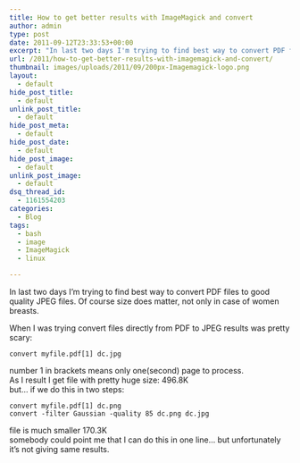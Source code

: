 ```yaml
---
title: How to get better results with ImageMagick and convert
author: admin
type: post
date: 2011-09-12T23:33:53+00:00
excerpt: "In last two days I'm trying to find best way to convert PDF files to good quality JPEG files. Of course size does matter, not only in case of women breasts."
url: /2011/how-to-get-better-results-with-imagemagick-and-convert/
thumbnail: images/uploads/2011/09/200px-Imagemagick-logo.png
layout:
  - default
hide_post_title:
  - default
unlink_post_title:
  - default
hide_post_meta:
  - default
hide_post_date:
  - default
hide_post_image:
  - default
unlink_post_image:
  - default
dsq_thread_id:
  - 1161554203
categories:
  - Blog
tags:
  - bash
  - image
  - ImageMagick
  - linux

---
```

In last two days I&#8217;m trying to find best way to convert PDF files to good quality JPEG files. Of course size does matter, not only in case of women breasts.

When I was trying convert files directly from PDF to JPEG results was pretty scary:

`convert myfile.pdf[1] dc.jpg`

number 1 in brackets means only one(second) page to process.  
As I result I get file with pretty huge size: 496.8K  
but&#8230; if we do this in two steps:

```
convert myfile.pdf[1] dc.png
convert -filter Gaussian -quality 85 dc.png dc.jpg
```

file is much smaller 170.3K  
somebody could point me that I can do this in one line&#8230; but unfortunately it&#8217;s not giving same results.